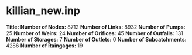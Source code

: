 # killian_new.inp
**Title:** 
**Number of Nodes:** 8712
**Number of Links:** 8932
**Number of Pumps:** 25
**Number of Weirs:** 24
**Number of Orifices:** 45
**Number of Outfalls:** 131
**Number of Storages:** 7
**Number of Outlets:** 0
**Number of Subcatchments:** 4286
**Number of Raingages:** 19
